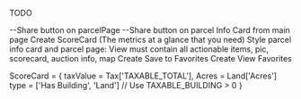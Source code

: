TODO


--Share button on parcelPage
--Share button on parcel Info Card from main page
Create ScoreCard (The metrics at a glance that you need)
Style parcel info card and parcel page: View must contain all actionable items, pic, scorecard, auction info, map
Create Save to Favorites
Create View Favorites





ScoreCard = {
	taxValue = Tax['TAXABLE_TOTAL'],
	Acres = Land['Acres']
	type = ['Has Building', 'Land'] // Use TAXABLE_BUILDING > 0 
}

